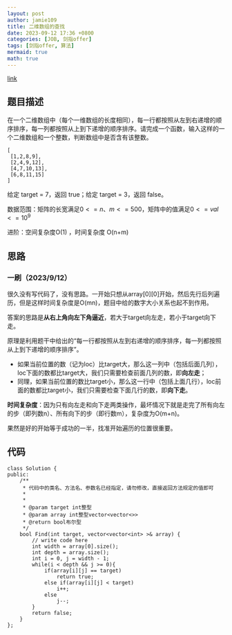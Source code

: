 ```yaml
---
layout: post
author: jamie109
title: 二维数组的查找
date: 2023-09-12 17:36 +0800
categories: [JOB, 剑指offer]
tags: [剑指offer, 算法]
mermaid: true
math: true
---
```


[link](https://www.nowcoder.com/practice/abc3fe2ce8e146608e868a70efebf62e?tpId=13&&tqId=11154&rp=1&ru=/ta/coding-interviews&qru=/ta/coding-interviews/question-ranking)

## 题目描述

在一个二维数组中（每个一维数组的长度相同），每一行都按照从左到右递增的顺序排序，每一列都按照从上到下递增的顺序排序。请完成一个函数，输入这样的一个二维数组和一个整数，判断数组中是否含有该整数。

```
[
 [1,2,8,9],
 [2,4,9,12],
 [4,7,10,13],
 [6,8,11,15]
]
```

给定 target = 7，返回 true；给定 target = 3，返回 false。

数据范围：矩阵的长宽满足$0<=n、m<=500$，矩阵中的值满足$0<=val<=10^{9}$
 
进阶：空间复杂度O(1) ，时间复杂度 O(n+m)

## 思路

### 一刷（2023/9/12）

很久没有写代码了，没有思路。一开始只想从array[0][0]开始，然后先行后列遍历，但是这样时间复杂度是O(mn)，题目中给的数字大小关系也起不到作用。

答案的思路是**从右上角向左下角逼近**，若大于target向左走，若小于target向下走。

原理是利用题干中给出的“每一行都按照从左到右递增的顺序排序，每一列都按照从上到下递增的顺序排序”。
 - 如果当前位置的数（记为loc）比target大，那么这一列中（包括后面几列），loc下面的数都比target大，我们只需要检查前面几列的数，即**向左走**；
 - 同理，如果当前位置的数比target小，那么这一行中（包括上面几行），loc前面的数都比target小，我们只需要检查下面几行的数，即**向下走**。

**时间复杂度**：因为只有向左走和向下走两类操作，最坏情况下就是走完了所有向左的步（即列数n）、所有向下的步（即行数m），复杂度为O(m+n)。

果然是好的开始等于成功的一半，找准开始遍历的位置很重要。

## 代码

```
class Solution {
public:
    /**
     * 代码中的类名、方法名、参数名已经指定，请勿修改，直接返回方法规定的值即可
     *
     * 
     * @param target int整型 
     * @param array int整型vector<vector<>> 
     * @return bool布尔型
     */
    bool Find(int target, vector<vector<int> >& array) {
        // write code here
        int width = array[0].size();
        int depth = array.size();
        int i = 0, j = width - 1;
        while(i < depth && j >= 0){
            if(array[i][j] == target)
                return true;
            else if(array[i][j] < target)
                i++;
            else
                j--;
        }
        return false;
    }
};
```

